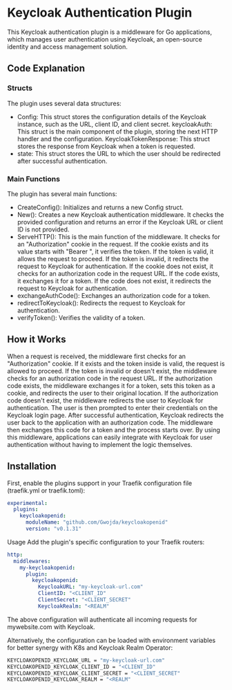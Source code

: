 # Keycloak Authentication Plugin

This Keycloak authentication plugin is a middleware for Go applications, which manages user authentication using Keycloak, an open-source identity and access management solution.

## Code Explanation

### Structs

The plugin uses several data structures:

- Config: This struct stores the configuration details of the Keycloak instance, such as the URL, client ID, and client secret.
  keycloakAuth: This struct is the main component of the plugin, storing the next HTTP handler and the configuration.
  KeycloakTokenResponse: This struct stores the response from Keycloak when a token is requested.
- state: This struct stores the URL to which the user should be redirected after successful authentication.

### Main Functions

The plugin has several main functions:

- CreateConfig(): Initializes and returns a new Config struct.
- New(): Creates a new Keycloak authentication middleware. It checks the provided configuration and returns an error if the Keycloak URL or client ID is not provided.
- ServeHTTP(): This is the main function of the middleware. It checks for an "Authorization" cookie in the request. If the cookie exists and its value starts with "Bearer ", it verifies the token. If the token is valid, it allows the request to proceed. If the token is invalid, it redirects the request to Keycloak for authentication. If the cookie does not exist, it checks for an authorization code in the request URL. If the code exists, it exchanges it for a token. If the code does not exist, it redirects the request to Keycloak for authentication.
- exchangeAuthCode(): Exchanges an authorization code for a token.
- redirectToKeycloak(): Redirects the request to Keycloak for authentication.
- verifyToken(): Verifies the validity of a token.

## How it Works

When a request is received, the middleware first checks for an "Authorization" cookie. If it exists and the token inside is valid, the request is allowed to proceed.
If the token is invalid or doesn't exist, the middleware checks for an authorization code in the request URL.
If the authorization code exists, the middleware exchanges it for a token, sets this token as a cookie, and redirects the user to their original location.
If the authorization code doesn't exist, the middleware redirects the user to Keycloak for authentication.
The user is then prompted to enter their credentials on the Keycloak login page. After successful authentication, Keycloak redirects the user back to the application with an authorization code.
The middleware then exchanges this code for a token and the process starts over.
By using this middleware, applications can easily integrate with Keycloak for user authentication without having to implement the logic themselves.

## Installation

First, enable the plugins support in your Traefik configuration file (traefik.yml or traefik.toml):

```yaml
experimental:
  plugins:
    keycloakopenid:
      moduleName: "github.com/Gwojda/keycloakopenid"
      version: "v0.1.31"
```

Usage
Add the plugin's specific configuration to your Traefik routers:

```yaml
http:
  middlewares:
    my-keycloakopenid:
      plugin:
        keycloakopenid:
          KeycloakURL: "my-keycloak-url.com"
          ClientID: "<CLIENT_ID"
          ClientSecret: "<CLIENT_SECRET"
          KeycloakRealm: "<REALM"
```

The above configuration will authenticate all incoming requests for mywebsite.com with Keycloak.

Alternatively, the configuration can be loaded with environment variables for better synergy with K8s and Keycloak Realm Operator:
```bash
KEYCLOAKOPENID_KEYCLOAK_URL = "my-keycloak-url.com"
KEYCLOAKOPENID_KEYCLOAK_CLIENT_ID = "<CLIENT_ID"
KEYCLOAKOPENID_KEYCLOAK_CLIENT_SECRET = "<CLIENT_SECRET"
KEYCLOAKOPENID_KEYCLOAK_REALM = "<REALM"
```